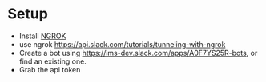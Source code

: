 

# Setup
* Install [NGROK](https://dl.equinox.io/ngrok/ngrok/stable)
* use ngrok https://api.slack.com/tutorials/tunneling-with-ngrok
* Create a bot using https://ims-dev.slack.com/apps/A0F7YS25R-bots, or find an existing one.
* Grab the api token

